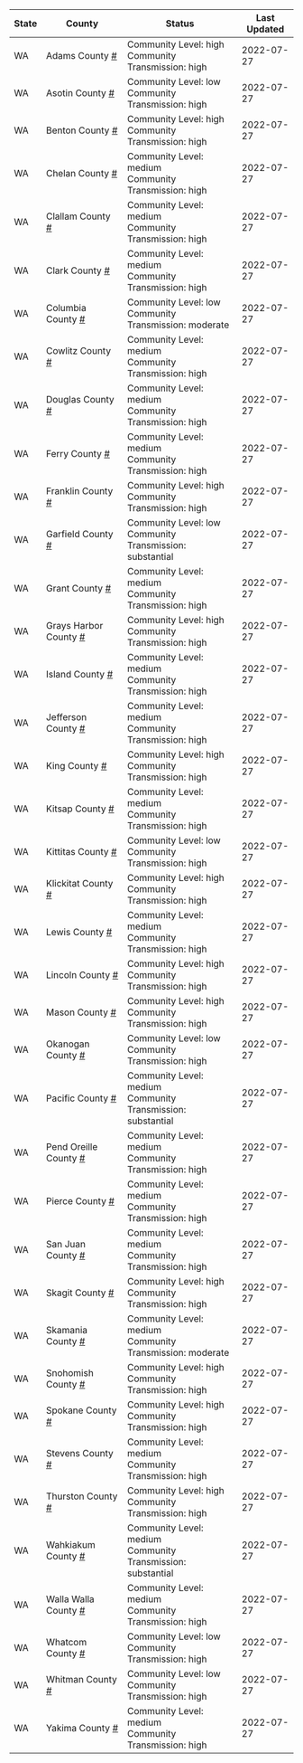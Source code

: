State | County | Status | Last Updated
--- | --- | --- | --- 
WA | Adams County <a href="#adams_county">#</a> | <a name="adams_county"></a>Community Level: high<br/>Community Transmission: high | 2022-07-27
WA | Asotin County <a href="#asotin_county">#</a> | <a name="asotin_county"></a>Community Level: low<br/>Community Transmission: high | 2022-07-27
WA | Benton County <a href="#benton_county">#</a> | <a name="benton_county"></a>Community Level: high<br/>Community Transmission: high | 2022-07-27
WA | Chelan County <a href="#chelan_county">#</a> | <a name="chelan_county"></a>Community Level: medium<br/>Community Transmission: high | 2022-07-27
WA | Clallam County <a href="#clallam_county">#</a> | <a name="clallam_county"></a>Community Level: medium<br/>Community Transmission: high | 2022-07-27
WA | Clark County <a href="#clark_county">#</a> | <a name="clark_county"></a>Community Level: medium<br/>Community Transmission: high | 2022-07-27
WA | Columbia County <a href="#columbia_county">#</a> | <a name="columbia_county"></a>Community Level: low<br/>Community Transmission: moderate | 2022-07-27
WA | Cowlitz County <a href="#cowlitz_county">#</a> | <a name="cowlitz_county"></a>Community Level: medium<br/>Community Transmission: high | 2022-07-27
WA | Douglas County <a href="#douglas_county">#</a> | <a name="douglas_county"></a>Community Level: medium<br/>Community Transmission: high | 2022-07-27
WA | Ferry County <a href="#ferry_county">#</a> | <a name="ferry_county"></a>Community Level: medium<br/>Community Transmission: high | 2022-07-27
WA | Franklin County <a href="#franklin_county">#</a> | <a name="franklin_county"></a>Community Level: high<br/>Community Transmission: high | 2022-07-27
WA | Garfield County <a href="#garfield_county">#</a> | <a name="garfield_county"></a>Community Level: low<br/>Community Transmission: substantial | 2022-07-27
WA | Grant County <a href="#grant_county">#</a> | <a name="grant_county"></a>Community Level: medium<br/>Community Transmission: high | 2022-07-27
WA | Grays Harbor County <a href="#grays_harbor_county">#</a> | <a name="grays_harbor_county"></a>Community Level: high<br/>Community Transmission: high | 2022-07-27
WA | Island County <a href="#island_county">#</a> | <a name="island_county"></a>Community Level: medium<br/>Community Transmission: high | 2022-07-27
WA | Jefferson County <a href="#jefferson_county">#</a> | <a name="jefferson_county"></a>Community Level: medium<br/>Community Transmission: high | 2022-07-27
WA | King County <a href="#king_county">#</a> | <a name="king_county"></a>Community Level: high<br/>Community Transmission: high | 2022-07-27
WA | Kitsap County <a href="#kitsap_county">#</a> | <a name="kitsap_county"></a>Community Level: medium<br/>Community Transmission: high | 2022-07-27
WA | Kittitas County <a href="#kittitas_county">#</a> | <a name="kittitas_county"></a>Community Level: low<br/>Community Transmission: high | 2022-07-27
WA | Klickitat County <a href="#klickitat_county">#</a> | <a name="klickitat_county"></a>Community Level: high<br/>Community Transmission: high | 2022-07-27
WA | Lewis County <a href="#lewis_county">#</a> | <a name="lewis_county"></a>Community Level: medium<br/>Community Transmission: high | 2022-07-27
WA | Lincoln County <a href="#lincoln_county">#</a> | <a name="lincoln_county"></a>Community Level: high<br/>Community Transmission: high | 2022-07-27
WA | Mason County <a href="#mason_county">#</a> | <a name="mason_county"></a>Community Level: high<br/>Community Transmission: high | 2022-07-27
WA | Okanogan County <a href="#okanogan_county">#</a> | <a name="okanogan_county"></a>Community Level: low<br/>Community Transmission: high | 2022-07-27
WA | Pacific County <a href="#pacific_county">#</a> | <a name="pacific_county"></a>Community Level: medium<br/>Community Transmission: substantial | 2022-07-27
WA | Pend Oreille County <a href="#pend_oreille_county">#</a> | <a name="pend_oreille_county"></a>Community Level: medium<br/>Community Transmission: high | 2022-07-27
WA | Pierce County <a href="#pierce_county">#</a> | <a name="pierce_county"></a>Community Level: medium<br/>Community Transmission: high | 2022-07-27
WA | San Juan County <a href="#san_juan_county">#</a> | <a name="san_juan_county"></a>Community Level: medium<br/>Community Transmission: high | 2022-07-27
WA | Skagit County <a href="#skagit_county">#</a> | <a name="skagit_county"></a>Community Level: high<br/>Community Transmission: high | 2022-07-27
WA | Skamania County <a href="#skamania_county">#</a> | <a name="skamania_county"></a>Community Level: medium<br/>Community Transmission: moderate | 2022-07-27
WA | Snohomish County <a href="#snohomish_county">#</a> | <a name="snohomish_county"></a>Community Level: high<br/>Community Transmission: high | 2022-07-27
WA | Spokane County <a href="#spokane_county">#</a> | <a name="spokane_county"></a>Community Level: high<br/>Community Transmission: high | 2022-07-27
WA | Stevens County <a href="#stevens_county">#</a> | <a name="stevens_county"></a>Community Level: medium<br/>Community Transmission: high | 2022-07-27
WA | Thurston County <a href="#thurston_county">#</a> | <a name="thurston_county"></a>Community Level: high<br/>Community Transmission: high | 2022-07-27
WA | Wahkiakum County <a href="#wahkiakum_county">#</a> | <a name="wahkiakum_county"></a>Community Level: medium<br/>Community Transmission: substantial | 2022-07-27
WA | Walla Walla County <a href="#walla_walla_county">#</a> | <a name="walla_walla_county"></a>Community Level: medium<br/>Community Transmission: high | 2022-07-27
WA | Whatcom County <a href="#whatcom_county">#</a> | <a name="whatcom_county"></a>Community Level: low<br/>Community Transmission: high | 2022-07-27
WA | Whitman County <a href="#whitman_county">#</a> | <a name="whitman_county"></a>Community Level: low<br/>Community Transmission: high | 2022-07-27
WA | Yakima County <a href="#yakima_county">#</a> | <a name="yakima_county"></a>Community Level: medium<br/>Community Transmission: high | 2022-07-27
